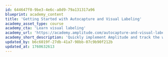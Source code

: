 ```yaml
---
id: 644647f0-9be3-4e6c-a8d9-79a131317a96
blueprint: academy_content
title: 'Getting Started with Autocapture and Visual Labeling'
academy_asset_type: course
academy_cta: 'Learn visual labeling'
academy_url: 'https://academy.amplitude.com/autocapture-and-visual-labeling-course'
academy_short_description: 'Quickly implement Amplitude and track the website clicks that matter to you.'
updated_by: b6c6019f-27db-41a7-98bb-07c9b90f212b
updated_at: 1760632613
---
```

